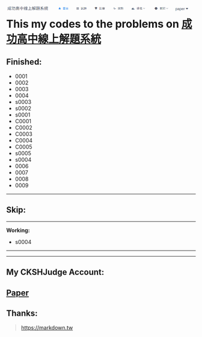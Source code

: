 ![成功高中線上解題系統](https://raw.githubusercontent.com/simbafs/cgoj/master/img/icon.png)  
This my codes to the problems on [成功高中線上解題系統](203.64.138.177)
=======================================================================
**Finished:**  
-----------

* 0001  
* 0002  
* 0003  
* 0004  
* s0003
* s0002
* s0001   
* C0001
* C0002
* C0003
* C0004
* C0005
* s0005
* s0004
* 0006
* 0007
* 0008
* 0009
---
**Skip:**  
------------
---
**Working:**  
* s0004
------------


---

**My CKSHJudge Account:**  
-------------------------
[Paper](http://203.64.138.177/user-home?username=paper)
---
**Thanks:**  
-----------
><https://markdown.tw>  

